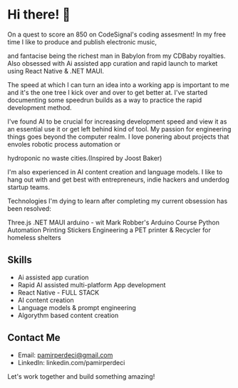 # Hi there! 👋


On a quest to score an 850 on CodeSignal's coding assesment! 
In my free time I like to produce and publish electronic music,

and fantacise being the richest man in Babylon from my CDBaby royalties.
Also obsessed with Ai assisted app curation and rapid launch to market using React Native & .NET MAUI.

The speed at which I can turn an idea into a working app is important to me and it's the one tree I kick over and over to get better at.
I've started documenting some speedrun builds as a way to practice the rapid development method. 

I've found AI to be crucial for increasing development speed and view it as an essential use it or get left behind kind of tool.
My passion for engineering things goes beyond the computer realm. I love ponering about projects that envoles robotic process automation or 

hydroponic no waste cities.(Inspired by Joost Baker)

I'm also experienced in AI content creation and language models. 
I like to hang out with and get best with entrepreneurs, indie hackers and underdog startup teams.



Technologies I'm dying to learn after completing my current obsession has been resolved:

Three.js
.NET MAUI
arduino - wit Mark Robber's Arduino Course
Python Automation
Printing Stickers
Engineering a PET printer & Recycler for homeless shelters


## Skills

- Ai assisted app curation
- Rapid AI assisted multi-platform App development
- React Native - FULL STACK 
- AI content creation
- Language models & prompt engineering
- Algorythm based content creation

## Contact Me

- Email: pamirperdeci@gmail.com
- LinkedIn: linkedin.com/pamirperdeci

Let's work together and build something amazing!
